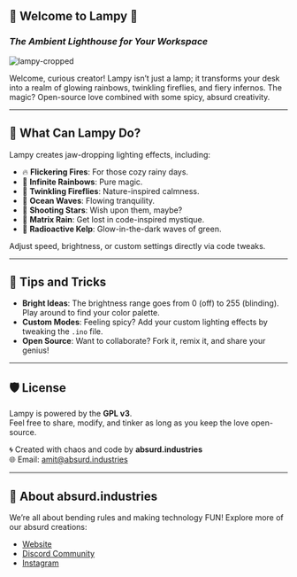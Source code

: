 ## 🎉 Welcome to **Lampy** 🎉  
### _The Ambient Lighthouse for Your Workspace_

![lampy-cropped](https://github.com/user-attachments/assets/868d936f-6fce-4a02-bf0c-422489557082)

Welcome, curious creator! Lampy isn’t just a lamp; it transforms your desk into a realm of glowing rainbows, twinkling fireflies, and fiery infernos. The magic? Open-source love combined with some spicy, absurd creativity.

---

## 🌟 What Can Lampy Do?  
Lampy creates jaw-dropping lighting effects, including:  
- 🔥 **Flickering Fires**: For those cozy rainy days.  
- 🌈 **Infinite Rainbows**: Pure magic.  
- 🌟 **Twinkling Fireflies**: Nature-inspired calmness.  
- 🌊 **Ocean Waves**: Flowing tranquility.  
- 🌌 **Shooting Stars**: Wish upon them, maybe?  
- 🧵 **Matrix Rain**: Get lost in code-inspired mystique.  
- 🌱 **Radioactive Kelp**: Glow-in-the-dark waves of green.  

Adjust speed, brightness, or custom settings directly via code tweaks.

---

## 🧙 Tips and Tricks  
- **Bright Ideas**: The brightness range goes from 0 (off) to 255 (blinding). Play around to find your color palette.  
- **Custom Modes**: Feeling spicy? Add your custom lighting effects by tweaking the `.ino` file.  
- **Open Source**: Want to collaborate? Fork it, remix it, and share your genius!  

---

## 🛡️ License  
Lampy is powered by the **GPL v3**.  
Feel free to share, modify, and tinker as long as you keep the love open-source.  

🌀 Created with chaos and code by **absurd.industries**  
🌐 Email: amit@absurd.industries  

---  

## 🥳 About absurd.industries  
We’re all about bending rules and making technology FUN! Explore more of our absurd creations:  
- [Website](https://absurd.industries)  
- [Discord Community](https://discord.gg/DUSUtguG2H)  
- [Instagram](https://www.instagram.com/absurd.science/)  
